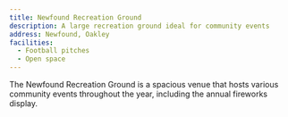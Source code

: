 ```yaml
---
title: Newfound Recreation Ground
description: A large recreation ground ideal for community events
address: Newfound, Oakley
facilities:
  - Football pitches
  - Open space
---
```


The Newfound Recreation Ground is a spacious venue that hosts various community events throughout the year, including the annual fireworks display.
